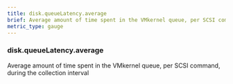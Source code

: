 ```yaml
---
title: disk.queueLatency.average
brief: Average amount of time spent in the VMkernel queue, per SCSI command, during the collection interval
metric_type: gauge
---
```

### disk.queueLatency.average

Average amount of time spent in the VMkernel queue, per SCSI command, during the collection interval